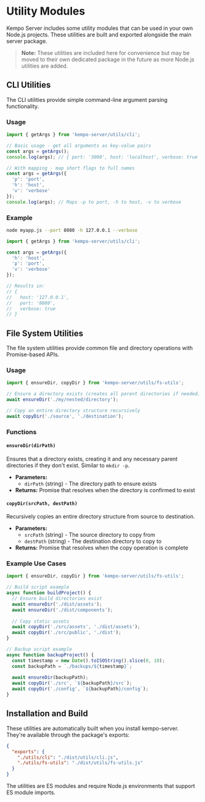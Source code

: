 # Utility Modules

Kempo Server includes some utility modules that can be used in your own Node.js projects. These utilities are built and exported alongside the main server package.

> **Note:** These utilities are included here for convenience but may be moved to their own dedicated package in the future as more Node.js utilities are added.

## CLI Utilities

The CLI utilities provide simple command-line argument parsing functionality.

### Usage

```javascript
import { getArgs } from 'kempo-server/utils/cli';

// Basic usage - get all arguments as key-value pairs
const args = getArgs();
console.log(args); // { port: '3000', host: 'localhost', verbose: true }

// With mapping - map short flags to full names
const args = getArgs({
  'p': 'port',
  'h': 'host',
  'v': 'verbose'
});
console.log(args); // Maps -p to port, -h to host, -v to verbose
```

### Example

```bash
node myapp.js --port 8080 -h 127.0.0.1 --verbose
```

```javascript
import { getArgs } from 'kempo-server/utils/cli';

const args = getArgs({
  'h': 'host',
  'p': 'port',
  'v': 'verbose'
});

// Results in:
// {
//   host: '127.0.0.1',
//   port: '8080', 
//   verbose: true
// }
```

## File System Utilities

The file system utilities provide common file and directory operations with Promise-based APIs.

### Usage

```javascript
import { ensureDir, copyDir } from 'kempo-server/utils/fs-utils';

// Ensure a directory exists (creates all parent directories if needed)
await ensureDir('./my/nested/directory');

// Copy an entire directory structure recursively
await copyDir('./source', './destination');
```

### Functions

#### `ensureDir(dirPath)`

Ensures that a directory exists, creating it and any necessary parent directories if they don't exist. Similar to `mkdir -p`.

- **Parameters:**
  - `dirPath` (string) - The directory path to ensure exists
- **Returns:** Promise that resolves when the directory is confirmed to exist

#### `copyDir(srcPath, destPath)`

Recursively copies an entire directory structure from source to destination.

- **Parameters:**
  - `srcPath` (string) - The source directory to copy from
  - `destPath` (string) - The destination directory to copy to
- **Returns:** Promise that resolves when the copy operation is complete

### Example Use Cases

```javascript
import { ensureDir, copyDir } from 'kempo-server/utils/fs-utils';

// Build script example
async function buildProject() {
  // Ensure build directories exist
  await ensureDir('./dist/assets');
  await ensureDir('./dist/components');
  
  // Copy static assets
  await copyDir('./src/assets', './dist/assets');
  await copyDir('./src/public', './dist');
}

// Backup script example
async function backupProject() {
  const timestamp = new Date().toISOString().slice(0, 10);
  const backupPath = `./backups/${timestamp}`;
  
  await ensureDir(backupPath);
  await copyDir('./src', `${backupPath}/src`);
  await copyDir('./config', `${backupPath}/config`);
}
```

## Installation and Build

These utilities are automatically built when you install kempo-server. They're available through the package's exports:

```json
{
  "exports": {
    "./utils/cli": "./dist/utils/cli.js",
    "./utils/fs-utils": "./dist/utils/fs-utils.js"
  }
}
```

The utilities are ES modules and require Node.js environments that support ES module imports.
